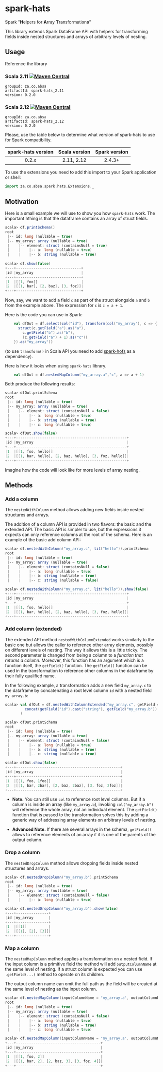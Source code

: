 # spark-hats

Spark "**H**elpers for **A**rray **T**ransformation**s**"

This library extends Spark DataFrame API with helpers for transforming fields inside nested structures and arrays of
arbitrary levels of nesting.

## Usage

Reference the library

### Scala 2.11 [![Maven Central](https://maven-badges.herokuapp.com/maven-central/za.co.absa/spark-hats_2.11/badge.svg)](https://maven-badges.herokuapp.com/maven-central/za.co.absa/spark-hats_2.11)

```
groupId: za.co.absa
artifactId: spark-hats_2.11
version: 0.2.0
```

### Scala 2.12 [![Maven Central](https://maven-badges.herokuapp.com/maven-central/za.co.absa/spark-hats_2.12/badge.svg)](https://maven-badges.herokuapp.com/maven-central/za.co.absa/spark-hats_2.12)

```
groupId: za.co.absa
artifactId: spark-hats_2.12
version: 0.2.0
```

Please, use the table below to determine what version of spark-hats to use for Spark compatibility.

| spark-hats version | Scala version |  Spark version  |
|:------------------:|:-------------:|:---------------:|
|       0.2.x        |  2.11, 2.12   |     2.4.3+      |

To use the extensions you need to add this import to your Spark application or shell:
```scala
import za.co.absa.spark.hats.Extensions._
```

## Motivation

Here is a small example we will use to show you how `spark-hats` work. The important hthing is that the dataframe
contains an array of struct fields.

```scala
scala> df.printSchema()
root
 |-- id: long (nullable = true)
 |-- my_array: array (nullable = true)
 |    |-- element: struct (containsNull = true)
 |    |    |-- a: long (nullable = true)
 |    |    |-- b: string (nullable = true)
       
scala> df.show(false)
+---+------------------------------+
|id |my_array                      |
+---+------------------------------+
|1  |[[1, foo]]                    |
|2  |[[1, bar], [2, baz], [3, foz]]|
+---+------------------------------+
```

Now, say, we want to add a field `c` as part of the struct alongside `a` and `b` from the example above. The
expression for `c` is `c = a + 1`.

Here is the code you can use in Spark:
```scala
    val dfOut = df.select(col("id"), transform(col("my_array"), c => {
      struct(c.getField("a").as("a"),
        c.getField("b").as("b"),
        (c.getField("a") + 1).as("c"))
    }).as("my_array"))

```
(to use `transform()` in Scala API you need to add [spark-hofs](https://github.com/AbsaOSS/spark-hofs) as a dependency).

Here is how it looks when using `spark-hats` library. 
```scala
    val dfOut = df.nestedMapColumn("my_array.a","c", a => a + 1)
```

Both produce the following results:
```scala
scala> dfOut.printSchema
root
 |-- id: long (nullable = true)
 |-- my_array: array (nullable = true)
 |    |-- element: struct (containsNull = false)
 |    |    |-- a: long (nullable = true)
 |    |    |-- b: string (nullable = true)
 |    |    |-- c: long (nullable = true)

scala> dfOut.show(false)
+---+---------------------------------------------------+
|id |my_array                                           |
+---+---------------------------------------------------+
|1  |[[1, foo, hello]]                                  |
|2  |[[1, bar, hello], [2, baz, hello], [3, foz, hello]]|
+---+---------------------------------------------------+
```

Imagine how the code will look like for more levels of array nesting.

## Methods

### Add a column
The `nestedWithColumn` method allows adding new fields inside nested structures and arrays.

The addition of a column API is provided in two flavors: the basic and the extended API. The basic API is simpler to
use, but the expressions it expects can only reference columns at the root of the schema. Here is an example of the basic add
column API:

```scala
scala> df.nestedWithColumn("my_array.c", lit("hello")).printSchema
root
 |-- id: long (nullable = true)
 |-- my_array: array (nullable = true)
 |    |-- element: struct (containsNull = false)
 |    |    |-- a: long (nullable = true)
 |    |    |-- b: string (nullable = true)
 |    |    |-- c: string (nullable = false)

scala> df.nestedWithColumn("my_array.c", lit("hello")).show(false)
+---+---------------------------------------------------+
|id |my_array                                           |
+---+---------------------------------------------------+
|1  |[[1, foo, hello]]                                  |
|2  |[[1, bar, hello], [2, baz, hello], [3, foz, hello]]|
+---+---------------------------------------------------+
```

### Add column (extended)
The extended API method `nestedWithColumnExtended` works similarly to the basic one but allows the caller to reference
other array elements, possibly on different levels of nesting. The way it allows this is a little tricky.
The second parameter is changed from being a column to a *function that returns a column*. Moreover, this function has
an argument which is a function itself, the `getField()` function. The `getField()` function can be used in the
transformation to reference other columns in the dataframe by their fully qualified name.

In the following example, a transformation adds a new field `my_array.c` to the dataframe by concatenating a root
level column `id` with a nested field `my_array.b`:

```scala
scala> val dfOut = df.nestedWithColumnExtended("my_array.c", getField =>
         concat(getField("id").cast("string"), getField("my_array.b"))
       )

scala> dfOut.printSchema
root
 |-- id: long (nullable = true)
 |-- my_array: array (nullable = true)
 |    |-- element: struct (containsNull = false)
 |    |    |-- a: long (nullable = true)
 |    |    |-- b: string (nullable = true)
 |    |    |-- c: string (nullable = true)

scala> dfOut.show(false)
+---+------------------------------------------------+
|id |my_array                                        |
+---+------------------------------------------------+
|1  |[[1, foo, 1foo]]                                |
|2  |[[1, bar, 2bar], [2, baz, 2baz], [3, foz, 2foz]]|
+---+------------------------------------------------+
```

* **Note.** You can still use `col` to reference root level columns. But if a column is inside an array (like
`my_array.b`), invoking `col("my_array.b")` will reference the whole array, not an individual element. The `getField()`
function that is passed to the transformation solves this by adding a generic way of addressing array elements on arbitrary
levels of nesting.

* **Advanced Note.** If there are several arrays in the schema, `getField()` allows to reference elements of an array
if it is one of the parents of the output column.


### Drop a column
The `nestedDropColumn` method allows dropping fields inside nested structures and arrays.


```scala
scala> df.nestedDropColumn("my_array.b").printSchema
root
 |-- id: long (nullable = true)
 |-- my_array: array (nullable = true)
 |    |-- element: struct (containsNull = false)
 |    |    |-- a: long (nullable = true)

scala> df.nestedDropColumn("my_array.b").show(false)
+---+---------------+
|id |my_array       |
+---+---------------+
|1  |[[1]]          |
|2  |[[1], [2], [3]]|
+---+---------------+
```

### Map a column

The `nestedMapColumn` method applies a transformation on a nested field. If the input column is a primitive field the
method will add `outputColumnName` at the same level of nesting. If a struct column is expected you can use
`.getField(...)` method to operate on its children.

The output column name can omit the full path as the field will be created at the same level of nesting as the input column.

```scala
scala> df.nestedMapColumn(inputColumnName = "my_array.a", outputColumnName = "c", expression = a => a + 1).printSchema
root
 |-- id: long (nullable = true)
 |-- my_array: array (nullable = true)
 |    |-- element: struct (containsNull = false)
 |    |    |-- a: long (nullable = true)
 |    |    |-- b: string (nullable = true)
 |    |    |-- c: long (nullable = true)

scala> df.nestedMapColumn(inputColumnName = "my_array.a", outputColumnName = "c", expression = a => a + 1).show(false)
+---+---------------------------------------+
|id |my_array                               |
+---+---------------------------------------+
|1  |[[1, foo, 2]]                          |
|2  |[[1, bar, 2], [2, baz, 3], [3, foz, 4]]|
+---+---------------------------------------+
```
